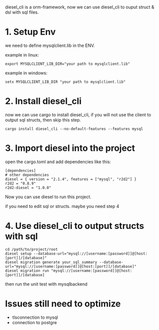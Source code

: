 diesel_cli is a orm-framework, now we can use diesel_cli to ouput struct & dsl with sql files.

# 1. Setup Env

we need to define mysqlclient.lib in the ENV. 

example in linux:
``` shell
export MYSQLCLIENT_LIB_DIR="your path to mysqlclient.lib"
```

example in windows:
``` shell
setx MYSQLCLIENT_LIB_DIR "your path to mysqlclient.lib"
```

# 2. Install diesel_cli

now we can use cargo to install diesel_cli, if you will not use the client to output sql structs, then skip this step.

``` shell
cargo install diesel_cli --no-default-features --features mysql
```

# 3. Import diesel into the project

open the cargo.toml and add dependencies like this:

```
[dependencies]
# other dependencies
diesel = { version = "2.1.4", features = ["mysql", "r2d2"] }
r2d2 = "0.8.9"
r2d2-diesel = "1.0.0"
```

Now you can use diesel to run this project.

if you need to edit sql or structs. maybe you need step 4

# 4. Use diesel_cli to output structs with sql

``` shell
cd /path/to/project/root
diesel setup --database-url="mysql://[username:[password]]@[host:[port]]/[database]"
diesel migration generate your_sql_summary --database-url="mysql://[username:[password]]@[host:[port]]/[database]"
diesel migration run "mysql://[username:[password]]@[host:[port]]/[database]
```

then run the unit test with mysqlbackend

# Issues still need to optimize

- tlsconnection to mysql
- connection to postgre